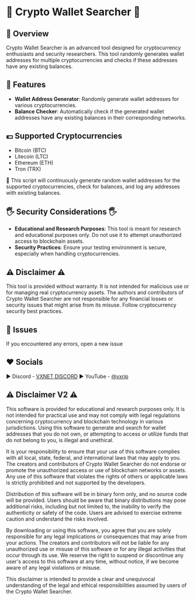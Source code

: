 # 💸 **Crypto Wallet Searcher** 💸

## 🏁 Overview
Crypto Wallet Searcher is an advanced tool designed for cryptocurrency enthusiasts and security researchers. This tool randomly generates wallet addresses for multiple cryptocurrencies and checks if these addresses have any existing balances.

## 🫴 Features
- **Wallet Address Generator**: Randomly generate wallet addresses for various cryptocurrencies.
- **Balance Checker**: Automatically check if the generated wallet addresses have any existing balances in their corresponding networks.

## 💷 Supported Cryptocurrencies
- Bitcoin (BTC)
- Litecoin (LTC)
- Ethereum (ETH)
- Tron (TRX)

🫴 This script will continuously generate random wallet addresses for the supported cryptocurrencies, check for balances, and log any addresses with existing balances.

## 🖐️ Security Considerations 🖐️
- **Educational and Research Purposes**: This tool is meant for research and educational purposes only. Do not use it to attempt unauthorized access to blockchain assets.
- **Security Practices**: Ensure your testing environment is secure, especially when handling cryptocurrencies.

## ⚠️ Disclaimer ⚠️
This tool is provided without warranty. It is not intended for malicious use or for managing real cryptocurrency assets. The authors and contributors of Crypto Wallet Searcher are not responsible for any financial losses or security issues that might arise from its misuse. Follow cryptocurrency security best practices.

## 🤡 Issues
If you encountered any errors, open a new issue

## ♥️ Socials
▶️ Discord - [VXNET DISCORD](https://discord.gg/HmGHGww2kY)
▶️ YouTube - [@vxrip](https://youtube.com/@vxrip)

## ⚠️ Disclaimer V2 ⚠️
This software is provided for educational and research purposes only. It is not intended for practical use and may not comply with legal regulations concerning cryptocurrency and blockchain technology in various jurisdictions. Using this software to generate and search for wallet addresses that you do not own, or attempting to access or utilize funds that do not belong to you, is illegal and unethical.

It is your responsibility to ensure that your use of this software complies with all local, state, federal, and international laws that may apply to you. The creators and contributors of Crypto Wallet Searcher do not endorse or promote the unauthorized access or use of blockchain networks or assets. Any use of this software that violates the rights of others or applicable laws is strictly prohibited and not supported by the developers.

Distribution of this software will be in binary form only, and no source code will be provided. Users should be aware that binary distributions may pose additional risks, including but not limited to, the inability to verify the authenticity or safety of the code. Users are advised to exercise extreme caution and understand the risks involved.

By downloading or using this software, you agree that you are solely responsible for any legal implications or consequences that may arise from your actions. The creators and contributors will not be liable for any unauthorized use or misuse of this software or for any illegal activities that occur through its use. We reserve the right to suspend or discontinue any user's access to this software at any time, without notice, if we become aware of any legal violations or misuse.

This disclaimer is intended to provide a clear and unequivocal understanding of the legal and ethical responsibilities assumed by users of the Crypto Wallet Searcher.
